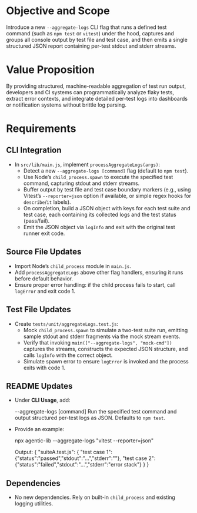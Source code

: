 # Objective and Scope

Introduce a new `--aggregate-logs` CLI flag that runs a defined test command (such as `npm test` or `vitest`) under the hood, captures and groups all console output by test file and test case, and then emits a single structured JSON report containing per-test stdout and stderr streams.

# Value Proposition

By providing structured, machine-readable aggregation of test run output, developers and CI systems can programmatically analyze flaky tests, extract error contexts, and integrate detailed per-test logs into dashboards or notification systems without brittle log parsing.

# Requirements

## CLI Integration

- In `src/lib/main.js`, implement `processAggregateLogs(args)`:
  - Detect a new `--aggregate-logs [command]` flag (default to `npm test`).
  - Use Node’s `child_process.spawn` to execute the specified test command, capturing stdout and stderr streams.
  - Buffer output by test file and test case boundary markers (e.g., using Vitest’s `--reporter=json` option if available, or simple regex hooks for `describe`/`it` labels).
  - On completion, build a JSON object with keys for each test suite and test case, each containing its collected logs and the test status (pass/fail).
  - Emit the JSON object via `logInfo` and exit with the original test runner exit code.

## Source File Updates

- Import Node’s `child_process` module in `main.js`.
- Add `processAggregateLogs` above other flag handlers, ensuring it runs before default behavior.
- Ensure proper error handling: if the child process fails to start, call `logError` and exit code 1.

## Test File Updates

- Create `tests/unit/aggregateLogs.test.js`:
  - Mock `child_process.spawn` to simulate a two-test suite run, emitting sample stdout and stderr fragments via the mock stream events.
  - Verify that invoking `main(["--aggregate-logs", "mock-cmd"])` captures the streams, constructs the expected JSON structure, and calls `logInfo` with the correct object.
  - Simulate spawn error to ensure `logError` is invoked and the process exits with code 1.

## README Updates

- Under **CLI Usage**, add:
  
  --aggregate-logs [command]
      Run the specified test command and output structured per-test logs as JSON. Defaults to `npm test`.

- Provide an example:
  
  npx agentic-lib --aggregate-logs "vitest --reporter=json"
  
  Output:
  {
    "suiteA.test.js": {
      "test case 1": {"status":"passed","stdout":"...","stderr":""},
      "test case 2": {"status":"failed","stdout":"...","stderr":"error stack"}
    }
  }

## Dependencies

- No new dependencies. Rely on built-in `child_process` and existing logging utilities.
